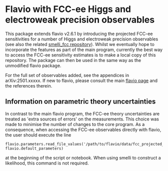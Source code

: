 # Flavio with FCC-ee Higgs and electroweak precision observables

This package extends flavio v2.6.1 by introducing the projected FCC-ee sensitivities for a number of Higgs and electroweak precision observables (see also the related [smelli_fcc repository](https://github.com/eetuloisa/smelli_fcc)).
Whilst we eventually hope to incorporate the features as part of the main program, currently the best way to access the FCC-ee sensitivity estimates is to make a local copy of this repository. The package can then be used in the same way as the unmodified flavio package. 

For the full set of observables added, see the appendices in arXiv:2501.xxxxx. 
If new to flavio, please consult the main [flavio page](https://github.com/flav-io/flavio) and the references therein.

## Information on parametric theory uncertainties

In contrast to the main flavio program, the FCC-ee theory uncertainties are treated as 'extra sources of errors' on the measurements. 
This choice was made to minimise the number of changes to the core program.
As a consequence, when accessing the FCC-ee observables directly with flavio, the user should execute the line 
```
flavio.parameters.read_file_values('/path/to/flavio/data/fcc_projected_parameters.yml', flavio.default_parameters)
```
at the beginning of the script or notebook. 
When using smelli to construct a likelihood, this command is not required.
